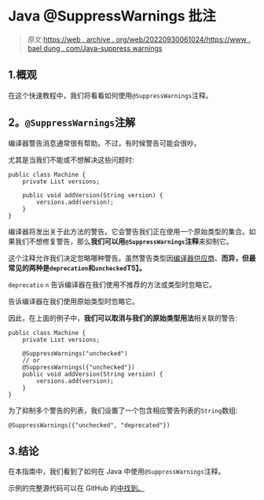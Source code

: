 # Java @SuppressWarnings 批注

> 原文:[https://web . archive . org/web/20220930061024/https://www . bael dung . com/Java-suppress warnings](https://web.archive.org/web/20220930061024/https://www.baeldung.com/java-suppresswarnings)

## 1.概观

在这个快速教程中，我们将看看如何使用`@SuppressWarnings`注释。

## **2。`@SuppressWarnings`注解**

编译器警告消息通常很有帮助。不过，有时候警告可能会很吵。

尤其是当我们不能或不想解决这些问题时:

```
public class Machine {
    private List versions;

    public void addVersion(String version) {
        versions.add(version);
    }
}
```

编译器将发出关于此方法的警告。它会警告我们正在使用一个原始类型的集合。如果我们不想修复警告，那么**我们可以用`@SuppressWarnings`注释**来抑制它。

这个注释允许我们决定忽略哪种警告。虽然警告类型因[编译器供应商](https://web.archive.org/web/20221026040511/https://stackoverflow.com/questions/1205995/what-is-the-list-of-valid-suppresswarnings-warning-names-in-java)、**而异，但最常见的两种是`deprecation`和`unchecked`T5】。**

`deprecatio` `n` 告诉编译器在我们使用不推荐的方法或类型时忽略它。

告诉编译器在我们使用原始类型时忽略它。

因此，在上面的例子中，**我们可以取消与我们的原始类型用法**相关联的警告:

```
public class Machine {
    private List versions;

    @SuppressWarnings("unchecked")
    // or
    @SuppressWarnings({"unchecked"})
    public void addVersion(String version) {
        versions.add(version);
    }
}
```

为了抑制多个警告的列表，我们设置了一个包含相应警告列表的`String`数组:

```
@SuppressWarnings({"unchecked", "deprecated"})
```

## 3.结论

在本指南中，我们看到了如何在 Java 中使用`@SuppressWarnings`注释。

示例的完整源代码可以在 GitHub 的[中找到。](https://web.archive.org/web/20221026040511/https://github.com/eugenp/tutorials/tree/master/core-java-modules/core-java-annotations)
